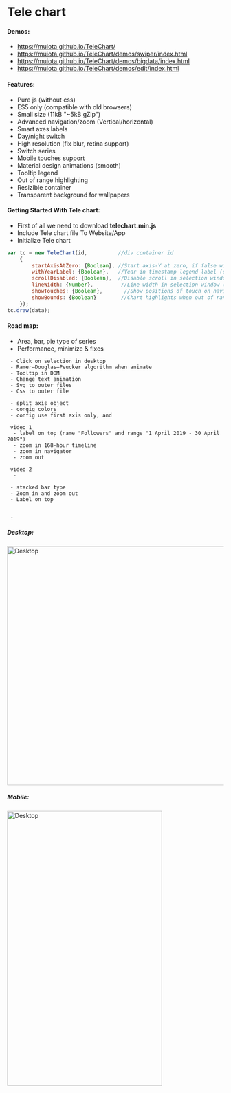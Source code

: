 ﻿Tele chart
====================
#### Demos: 
- https://muiota.github.io/TeleChart/
- https://muiota.github.io/TeleChart/demos/swiper/index.html
- https://muiota.github.io/TeleChart/demos/bigdata/index.html
- https://muiota.github.io/TeleChart/demos/edit/index.html

#### Features:
 - Pure js (without css)
 - ES5 only (compatible with old browsers)
 - Small size (11kB "~5kB gZip") 
 - Advanced navigation/zoom (Vertical/horizontal) 
 - Smart axes labels
 - Day/night switch
 - High resolution (fix blur, retina support)
 - Switch series  
 - Mobile touches support
 - Material design animations (smooth)
 - Tooltip legend
 - Out of range highlighting
 - Resizible container
 - Transparent background for wallpapers
  
#### Getting Started With Tele chart:
 - First of all we need to download <b>telechart.min.js</b>
 - Include Tele chart file To Website/App
 - Initialize Tele chart
```js 
var tc = new TeleChart(id,          //div container id
    {
        startAxisAtZero: {Boolean}, //Start axis-Y at zero, if false will auto calculated (default true)
        withYearLabel: {Boolean},   //Year in timestamp legend label (default false)
        scrollDisabled: {Boolean},  //Disable scroll in selection window, navigator only (default false)
        lineWidth: {Number},         //Line width in selection window (default 3)
        showTouches: {Boolean},       //Show positions of touch on navigator (default true)
        showBounds: {Boolean}        //Chart highlights when out of range bounds (default true) (default 3)
    });
tc.draw(data);  
```

#### Road map:
- Area, bar, pie type of series 
- Performance, minimize & fixes
````      
 - Click on selection in desktop
 - Ramer–Douglas–Peucker algorithm when animate
 - Tooltip in DOM
 - Change text animation
 - Svg to outer files
 - Css to outer file
 
 - split axis object
 - congig colors
 - config use first axis only, and 
 
 video 1
  - label on top (name "Followers" and range "1 April 2019 - 30 April 2019")
  - zoom in 168-hour timeline
  - zoom in navigator 
  - zoom out
  
 video 2
  -   
 
 - stacked bar type
 - Zoom in and zoom out
 - Label on top
 

 - 
````
##### Desktop:
<img src="https://i.imgur.com/D1GVf9l.png?raw=true" alt="Desktop" width="998" height="556">

##### Mobile:
<img src="https://i.imgur.com/QB5HBHw.jpg?raw=true" alt="Desktop" width="360" height="640">
